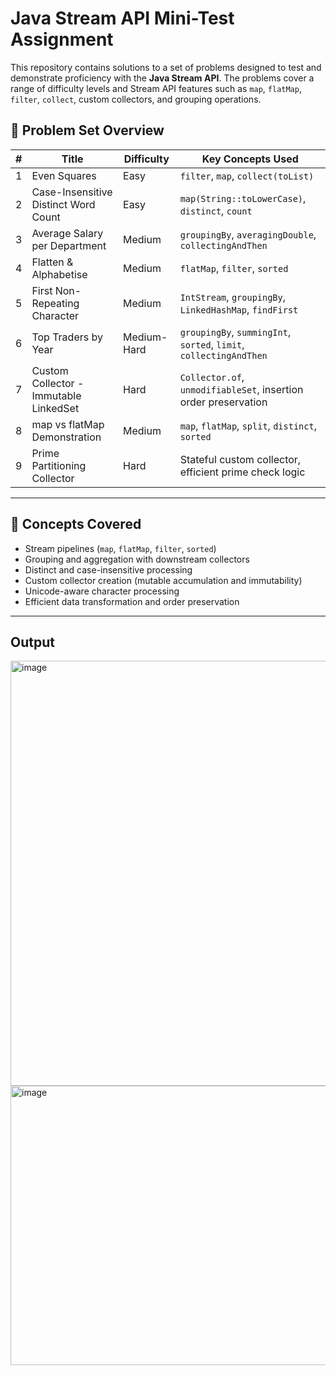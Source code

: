# Java Stream API Mini-Test Assignment

This repository contains solutions to a set of problems designed to test and demonstrate proficiency with the **Java Stream API**. The problems cover a range of difficulty levels and Stream API features such as `map`, `flatMap`, `filter`, `collect`, custom collectors, and grouping operations.

## 📌 Problem Set Overview

| #  | Title                                  | Difficulty   | Key Concepts Used                                               |
|----|----------------------------------------|--------------|------------------------------------------------------------------|
| 1  | Even Squares                           | Easy         | `filter`, `map`, `collect(toList)`                              |
| 2  | Case-Insensitive Distinct Word Count   | Easy         | `map(String::toLowerCase)`, `distinct`, `count`                 |
| 3  | Average Salary per Department          | Medium       | `groupingBy`, `averagingDouble`, `collectingAndThen`            |
| 4  | Flatten & Alphabetise                  | Medium       | `flatMap`, `filter`, `sorted`                                   |
| 5  | First Non-Repeating Character          | Medium       | `IntStream`, `groupingBy`, `LinkedHashMap`, `findFirst`         |
| 6  | Top Traders by Year                    | Medium-Hard  | `groupingBy`, `summingInt`, `sorted`, `limit`, `collectingAndThen` |
| 7  | Custom Collector - Immutable LinkedSet | Hard         | `Collector.of`, `unmodifiableSet`, insertion order preservation |
| 8  | map vs flatMap Demonstration           | Medium       | `map`, `flatMap`, `split`, `distinct`, `sorted`                 |
| 9  | Prime Partitioning Collector           | Hard         | Stateful custom collector, efficient prime check logic          |

---

## 🧠 Concepts Covered

- Stream pipelines (`map`, `flatMap`, `filter`, `sorted`)
- Grouping and aggregation with downstream collectors
- Distinct and case-insensitive processing
- Custom collector creation (mutable accumulation and immutability)
- Unicode-aware character processing
- Efficient data transformation and order preservation

---

## Output
<img width="1105" height="680" alt="image" src="https://github.com/user-attachments/assets/cadf16d0-a1d9-4b07-9e4e-b32bee9618b7" />
<img width="1099" height="447" alt="image" src="https://github.com/user-attachments/assets/42495221-6ee5-4523-8818-bf7dde989b64" />

